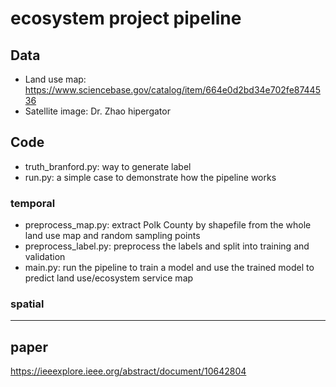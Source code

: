 # ecosystem project pipeline

## Data
- Land use map: https://www.sciencebase.gov/catalog/item/664e0d2bd34e702fe8744536
- Satellite image: Dr. Zhao hipergator

## Code
- truth_branford.py: way to generate label
- run.py: a simple case to demonstrate how the pipeline works
  
### temporal
- preprocess_map.py: extract Polk County by shapefile from the whole land use map and random sampling points
- preprocess_label.py: preprocess the labels and split into training and validation
- main.py: run the pipeline to train a model and use the trained model to predict land use/ecosystem service map

### spatial
-------------------------

## paper
https://ieeexplore.ieee.org/abstract/document/10642804

